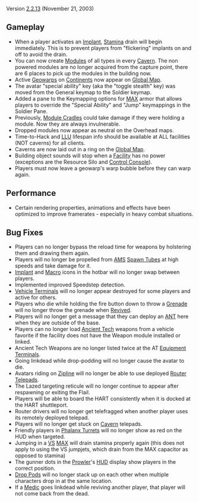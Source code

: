 Version [2.2.13](2.2.13.md) (November 21, 2003)

## Gameplay

- When a player activates an [Implant](../Implant.md), [Stamina](Stamina.md)
  drain will begin immediately. This is to prevent players from "flickering"
  implants on and off to avoid the drain.
- You can now create [Modules](Module.md) of all types in every
  [Cavern](../Cavern.md). The non powered modules are no longer acquired from
  the capture point, there are 6 places to pick up the modules in the building
  now.
- Active [Geowarps](Geowarp.md) on [Continents](Continent.md) now appear on
  [Global Map](Global_Map.md).
- The avatar "special ability" key (aka the "toggle stealth" key) was moved from
  the General keymap to the Soldier keymap.
- Added a pane to the Keymapping options for
  [MAX](../items/Mechanized_Assault_Exo-Suit.md) armor that allows players to
  override the "Special Ability" and "Jump" keymappings in the Soldier Pane.
- Previously, [Module Cradles](Module_Cradle.md) could take damage if they were
  holding a module. Now they are always invulnerable.
- Dropped modules now appear as neutral on the Overhead maps.
- Time-to-Hack and [LLU](../terminology/Lattice_Logic_Unit.md) lifespan info
  should be available at ALL facilities (NOT caverns) for all clients.
- Caverns are now laid out in a ring on the [Global Map](Global_Map.md).
- Building object sounds will stop when a [Facility](../Facility.md) has no
  power (exceptions are the Resource Silo and
  [Control Console](Control_Console.md)).
- Players must now leave a geowarp's warp bubble before they can warp again.

## Performance

- Certain rendering properties, animations and effects have been optimized to
  improve framerates - especially in heavy combat situations.

## Bug Fixes

- Players can no longer bypass the reload time for weapons by holstering them
  and drawing them again.
- Players will no longer be propelled from
  [AMS](../vehicles/Advanced_Mobile_Station.md) [Spawn Tubes](../Spawn_Tube.md)
  at high speeds and take damage for it.
- [Implant](../Implant.md) and [Macro](Macro.md) icons in the hotbar will no
  longer swap between players.
- Implemented improved Speedstep detection.
- [Vehicle Terminals](Vehicle_Terminal.md) will no longer appear destroyed for
  some players and active for others.
- Players who die while holding the fire button down to throw a
  [Grenade](Grenade.md) will no longer throw the grenade when
  [Revived](Revive.md).
- Players will no longer get a message that they can deploy an [ANT](../ANT.md)
  here when they are outside of the base.
- Players can no longer load [Ancient Tech](../Ancient_Tech.md) weapons from a
  vehicle favorite if the facility does not have the Weapon module installed or
  linked.
- Ancient Tech Weapons are no longer listed twice at the AT
  [Equipment Terminals](Equipment_Terminal.md).
- Going linkdead while drop-podding will no longer cause the avatar to die.
- Avatars riding on [Zipline](Zipline.md) will no longer be able to use deployed
  [Router](Router.md) [Telepads](Telepad.md).
- The Lazed targeting reticule will no longer continue to appear after
  respawning or exiting the Flail.
- Players will be able to board the HART consistently when it is docked at the
  HART shuttleport.
- Router drivers will no longer get telefragged when another player uses its
  remotely deployed telepad.
- Players will no longer get stuck on [Cavern](../Cavern.md) telepads.
- Friendly players in [Phalanx Turrets](Phalanx_Turret.md) will no longer show
  as red on the HUD when targeted.
- Jumping in a [VS](../VS.md) [MAX](../items/Mechanized_Assault_Exo-Suit.md)
  will drain stamina properly again (this does not apply to using the VS
  jumpjets, which drain from the MAX capacitor as opposed to stamina)
- The gunner dots in the [Prowler](Prowler.md)'s [HUD](../HUD.md) display show
  players in the correct position.
- [Drop Pods](Drop_Pod.md) will no longer stack up on each other when multiple
  characters drop in at the same location.
- If a [Medic](Medic.md) goes linkdead while reviving another player, that
  player will not come back from the dead.

<!--[category:Patches](category:Patches.md)-->
